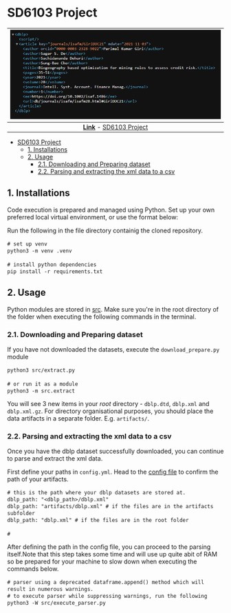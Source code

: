 # SD6103 Project





| ![screen of sample xml data](assets/test_xml_screenshot.png) |
|:--:|
| <b>[Link](https://dblp.uni-trier.de/rec/journals/isafm/GiriDDC21.xml)</b> - [SD6103 Project](#sd6103-project)

- [SD6103 Project](#sd6103-project)
  - [1. Installations](#1-installations)
  - [2. Usage](#2-usage)
    - [2.1. Downloading and Preparing dataset](#21-downloading-and-preparing-dataset)
    - [2.2. Parsing and extracting the xml data to a csv](#22-parsing-and-extracting-the-xml-data-to-a-csv)

## 1. Installations

Code execution is prepared and managed using Python. Set up your own preferred local virtual environment, or use the format below:

Run the following in the file directory containig the cloned repository.
```
# set up venv
python3 -m venv .venv

# install python dependencies
pip install -r requirements.txt

```

## 2. Usage
Python modules are stored in [src](src/). Make sure you're in the root directory of the folder when executing the following commands in the terminal.

### 2.1. Downloading and Preparing dataset
If you have not downloaded the datasets, execute the `download_prepare.py` module
```
python3 src/extract.py

# or run it as a module
python3 -m src.extract
```

You will see 3 new items in your *root* directory - `dblp.dtd`, `dblp.xml` and `dblp.xml.gz`. For directory organisational purposes, you should place the data artifacts in a separate folder. E.g. `artifacts/`. 

### 2.2. Parsing and extracting the xml data to a csv

Once you have the dblp dataset successfully downloaded, you can continue to parse and extract the xml data. 

First define your paths in `config.yml`. Head to the [config file](config.yml) to confirm the path of your artifacts.
```
# this is the path where your dblp datasets are stored at. 
dblp_path: "<dblp_path>/dblp.xml"
dblp_path: "artifacts/dblp.xml" # if the files are in the artifacts subfolder
dblp_path: "dblp.xml" # if the files are in the root folder

#
```

After defining the path in the config file, you can proceed to the parsing itself.Note that this step takes some time and will use up quite abit of RAM so be prepared for your machine to slow down when executing the commands below.

```
# parser using a deprecated dataframe.append() method which will result in numerous warnings. 
# to execute parser while suppressing warnings, run the following
python3 -W src/execute_parser.py 

```


